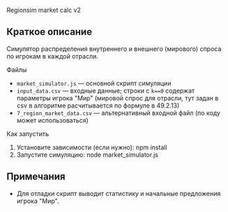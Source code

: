 Regionsim market calc v2

Краткое описание
----------------
Симулятор распределения внутреннего и внешнего (мирового) спроса по игрокам в каждой отрасли.

Файлы
- `market_simulator.js` — основной скрипт симуляции
- `input_data.csv` — входные данные; строки с `k==0` содержат параметры игрока "Мир" (мировой спрос для отрасли, тут задан в csv в алгоритме расчитывается по формуле в 49.2.13)
- `7_region_market_data.csv` — альтернативный входной файл (по коду может использоваться)

Как запустить

1. Установите зависимости (если нужно):
   npm install
2. Запустите симуляцию:
   node market_simulator.js

Примечания
---------
- Для отладки скрипт выводит статистику и начальные предложения игрока "Мир".
